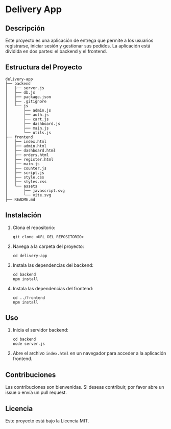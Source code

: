 # Delivery App

## Descripción
Este proyecto es una aplicación de entrega que permite a los usuarios registrarse, iniciar sesión y gestionar sus pedidos. La aplicación está dividida en dos partes: el backend y el frontend.

## Estructura del Proyecto
```
delivery-app
├── backend
│   ├── server.js
│   ├── db.js
│   ├── package.json
│   ├── .gitignore
│   └── js
│       ├── admin.js
│       ├── auth.js
│       ├── cart.js
│       ├── dashboard.js
│       ├── main.js
│       └── utils.js
├── frontend
│   ├── index.html
│   ├── admin.html
│   ├── dashboard.html
│   ├── orders.html
│   ├── register.html
│   ├── main.js
│   ├── counter.js
│   ├── script.js
│   ├── style.css
│   ├── styles.css
│   └── assets
│       ├── javascript.svg
│       └── vite.svg
├── README.md
```

## Instalación

1. Clona el repositorio:
   ```
   git clone <URL_DEL_REPOSITORIO>
   ```

2. Navega a la carpeta del proyecto:
   ```
   cd delivery-app
   ```

3. Instala las dependencias del backend:
   ```
   cd backend
   npm install
   ```

4. Instala las dependencias del frontend:
   ```
   cd ../frontend
   npm install
   ```

## Uso

1. Inicia el servidor backend:
   ```
   cd backend
   node server.js
   ```

2. Abre el archivo `index.html` en un navegador para acceder a la aplicación frontend.

## Contribuciones
Las contribuciones son bienvenidas. Si deseas contribuir, por favor abre un issue o envía un pull request.

## Licencia
Este proyecto está bajo la Licencia MIT.